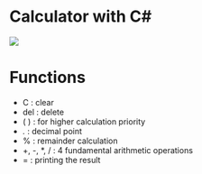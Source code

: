 # Calculator with C#

<img src="https://user-images.githubusercontent.com/67142421/148642512-fa649903-c69d-49c1-92d2-eb443198d773.png">

# Functions
* C : clear
* del : delete
* ( ) : for higher calculation priority
* *.* : decimal point
* % : remainder calculation
* +, -, *, / : 4 fundamental arithmetic operations
* = : printing the result
